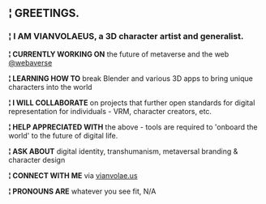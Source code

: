 ## ¦ GREETINGS.

### ¦ I AM VIANVOLAEUS, a 3D character artist and generalist.

**¦ CURRENTLY WORKING ON** the future of metaverse and the web [@webaverse](https://github.com/webaverse)

**¦ LEARNING HOW TO** break Blender and various 3D apps to bring unique characters into the world

**¦ I WILL COLLABORATE** on projects that further open standards for digital representation for individuals - VRM, character creators, etc.

**¦ HELP APPRECIATED WITH** the above - tools are required to 'onboard the world' to the future of digital life.

**¦ ASK ABOUT** digital identity, transhumanism, metaversal branding & character design

**¦ CONNECT WITH ME** via [vianvolae.us](vianvolae.us)

**¦ PRONOUNS ARE** whatever you see fit, N/A

<!--
**Vianvolaeus/Vianvolaeus** is a ✨ _special_ ✨ repository because its `README.md` (this file) appears on your GitHub profile.

Here are some ideas to get you started:

- 🔭 I’m currently working on ...
- 🌱 I’m currently learning ...
- 👯 I’m looking to collaborate on ...
- 🤔 I’m looking for help with ...
- 💬 Ask me about ...
- 📫 How to reach me: ...
- 😄 Pronouns: ...
- ⚡ Fun fact: ...
-->

